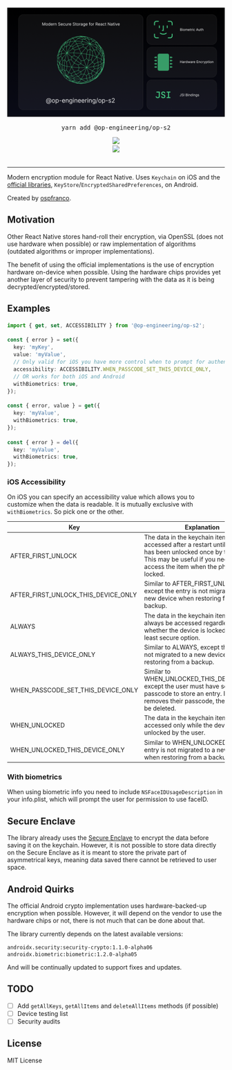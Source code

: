 ![Header](Header.png)

<pre align="center">yarn add @op-engineering/op-s2</pre>

<div align="center">
  <a align="center" href="https://github.com/ospfranco?tab=followers">
    <img src="https://img.shields.io/github/followers/ospfranco?label=Follow%20%40ospfranco&style=social" />
  </a>
  <br />
  <a align="center" href="https://twitter.com/ospfranco">
    <img src="https://img.shields.io/twitter/follow/ospfranco?label=Follow%20%40ospfranco&style=social" />
  </a>
</div>
<br />

---

Modern encryption module for React Native. Uses `Keychain` on iOS and the [official libraries](https://developer.android.com/jetpack/androidx/releases/security), `KeyStore`/`EncryptedSharedPreferences`, on Android.

Created by [ospfranco](https://github.com/sponsors/ospfranco).

## Motivation

Other React Native stores hand-roll their encryption, via OpenSSL (does not use hardware when possible) or raw implementation of algorithms (outdated algorithms or improper implementations).

The benefit of using the official implementations is the use of encryption hardware on-device when possible. Using the hardware chips provides yet another layer of security to prevent tampering with the data as it is being decrypted/encrypted/stored.

## Examples

```ts
import { get, set, ACCESSIBILITY } from '@op-engineering/op-s2';

const { error } = set({
  key: 'myKey',
  value: 'myValue',
  // Only valid for iOS you have more control when to prompt for authentication
  accessibility: ACCESSIBILITY.WHEN_PASSCODE_SET_THIS_DEVICE_ONLY,
  // OR works for both iOS and Android
  withBiometrics: true,
});

const { error, value } = get({
  key: 'myValue',
  withBiometrics: true,
});

const { error } = del({
  key: 'myValue',
  withBiometrics: true,
});
```

### iOS Accessibility

On iOS you can specify an accessibility value which allows you to customize when the data is readable. It is mutually exclusive with `withBiometrics`. So pick one or the other.

| Key                                 | Explanation                                                                                                                                                                                       |
| ----------------------------------- | ------------------------------------------------------------------------------------------------------------------------------------------------------------------------------------------------- |
| AFTER_FIRST_UNLOCK                  | The data in the keychain item cannot be accessed after a restart until the device has been unlocked once by the user. This may be useful if you need to access the item when the phone is locked. |
| AFTER_FIRST_UNLOCK_THIS_DEVICE_ONLY | Similar to AFTER_FIRST_UNLOCK, except the entry is not migrated to a new device when restoring from a backup.                                                                                     |
| ALWAYS                              | The data in the keychain item can always be accessed regardless of whether the device is locked. This is the least secure option.                                                                 |
| ALWAYS_THIS_DEVICE_ONLY             | Similar to ALWAYS, except the entry is not migrated to a new device when restoring from a backup.                                                                                                 |
| WHEN_PASSCODE_SET_THIS_DEVICE_ONLY  | Similar to WHEN_UNLOCKED_THIS_DEVICE_ONLY, except the user must have set a passcode to store an entry. If the user removes their passcode, the entry will be deleted.                             |
| WHEN_UNLOCKED                       | The data in the keychain item can be accessed only while the device is unlocked by the user.                                                                                                      |
| WHEN_UNLOCKED_THIS_DEVICE_ONLY      | Similar to WHEN_UNLOCKED, except the entry is not migrated to a new device when restoring from a backup.                                                                                          |

### With biometrics

When using biometric info you need to include `NSFaceIDUsageDescription` in your info.plist, which will prompt the user for permission to use faceID.

## Secure Enclave

The library already uses the [Secure Enclave](https://support.apple.com/en-gb/guide/security/sec59b0b31ff/web) to encrypt the data before saving it on the keychain. However, it is not possible to store data directly on the Secure Enclave as it is meant to store the private part of asymmetrical keys, meaning data saved there cannot be retrieved to user space.

## Android Quirks

The official Android crypto implementation uses hardware-backed-up encryption when possible. However, it will depend on the vendor to use the hardware chips or not, there is not much that can be done about that.

The library currently depends on the latest available versions:

```
androidx.security:security-crypto:1.1.0-alpha06
androidx.biometric:biometric:1.2.0-alpha05
```

And will be continually updated to support fixes and updates.

## TODO

- [ ] Add `getAllKeys`, `getAllItems` and `deleteAllItems` methods (if possible)
- [ ] Device testing list
- [ ] Security audits

## License

MIT License
